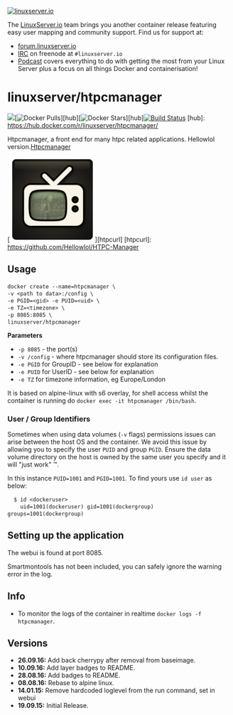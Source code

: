 [linuxserverurl]: https://linuxserver.io
[forumurl]: https://forum.linuxserver.io
[ircurl]: https://www.linuxserver.io/index.php/irc/
[podcasturl]: https://www.linuxserver.io/index.php/category/podcast/

[![linuxserver.io](https://www.linuxserver.io/wp-content/uploads/2015/06/linuxserver_medium.png)][linuxserverurl]

The [LinuxServer.io][linuxserverurl] team brings you another container release featuring easy user mapping and community support. Find us for support at:
* [forum.linuxserver.io][forumurl]
* [IRC][ircurl] on freenode at `#linuxserver.io`
* [Podcast][podcasturl] covers everything to do with getting the most from your Linux Server plus a focus on all things Docker and containerisation!

# linuxserver/htpcmanager
[![](https://images.microbadger.com/badges/image/linuxserver/htpcmanager.svg)](http://microbadger.com/images/linuxserver/htpcmanager "Get your own image badge on microbadger.com")[![Docker Pulls](https://img.shields.io/docker/pulls/linuxserver/htpcmanager.svg)][hub][![Docker Stars](https://img.shields.io/docker/stars/linuxserver/htpcmanager.svg)][hub][![Build Status](http://jenkins.linuxserver.io:8080/buildStatus/icon?job=Dockers/LinuxServer.io/linuxserver-htpcmanager)](http://jenkins.linuxserver.io:8080/job/Dockers/job/LinuxServer.io/job/linuxserver-htpcmanager/)
[hub]: https://hub.docker.com/r/linuxserver/htpcmanager/

Htpcmanager, a front end for many htpc related applications. Hellowlol version.[Htpcmanager](https://github.com/Hellowlol/HTPC-Manager)

[![htpcmanager](https://raw.githubusercontent.com/linuxserver/docker-templates/master/linuxserver.io/img/htpcmanager-icon.png)][htpcurl]
[htpcurl]: https://github.com/Hellowlol/HTPC-Manager

## Usage

```
docker create --name=htpcmanager \
-v <path to data>:/config \
-e PGID=<gid> -e PUID=<uid> \
-e TZ=<timezone> \
-p 8085:8085 \
linuxserver/htpcmanager
```

**Parameters**

* `-p 8085` - the port(s)
* `-v /config` - where htpcmanager should store its configuration files.
* `-e PGID` for GroupID - see below for explanation
* `-e PUID` for UserID - see below for explanation
* `-e TZ` for timezone information, eg Europe/London

It is based on alpine-linux with s6 overlay, for shell access whilst the container is running do `docker exec -it htpcmanager /bin/bash`.


### User / Group Identifiers

Sometimes when using data volumes (`-v` flags) permissions issues can arise between the host OS and the container. We avoid this issue by allowing you to specify the user `PUID` and group `PGID`. Ensure the data volume directory on the host is owned by the same user you specify and it will "just work" ™.

In this instance `PUID=1001` and `PGID=1001`. To find yours use `id user` as below:

```
  $ id <dockeruser>
    uid=1001(dockeruser) gid=1001(dockergroup) groups=1001(dockergroup)
```

## Setting up the application

The webui is found at port 8085.

Smartmontools has not been included, you can safely ignore the warning error in the log.

## Info

* To monitor the logs of the container in realtime `docker logs -f htpcmanager`.



## Versions

+ **26.09.16:** Add back cherrypy after removal from baseimage.
+ **10.09.16:** Add layer badges to README.
+ **28.08.16:** Add badges to README.
+ **08.08.16:** Rebase to alpine linux.
+ **14.01.15:** Remove hardcoded loglevel from the run command, set in webui
+ **19.09.15:** Initial Release.


